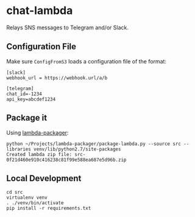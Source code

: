 # chat-lambda

Relays SNS messages to Telegram and/or Slack.

## Configuration File

Make sure `ConfigFromS3` loads a configuration file of the format:

```
[slack]
webhook_url = https://webhook.url/a/b

[telegram]
chat_id=-1234
api_key=abcdef1234
```

## Package it

Using [lambda-packager](https://github.com/nlindblad/lambda-packager):

    python ~/Projects/lambda-packager/package-lambda.py --source src --libraries venv/lib/python2.7/site-packages
    Created lambda zip file: src-0f21d460e910c416238c81f99e588ea687e5d96b.zip

## Local Development

    cd src
    virtualenv venv
    . ./venv/bin/activate
    pip install -r requirements.txt
